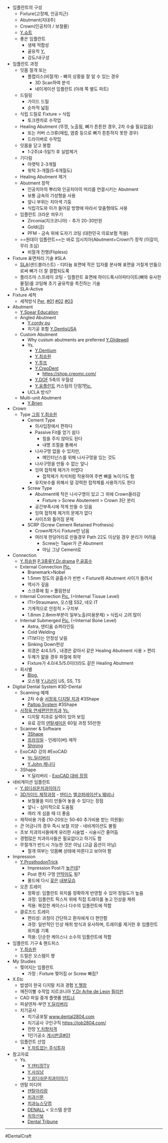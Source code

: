 - 임플란트의 구성 
	- Fixture(고정체, 인공치근)
	- Abutment(지대주)
	- Crown(인공치아 / 보철물)
	- [Y.쇼트](https://youtube.com/shorts/0jR5TE_QpmM)
	- 좋은 임플란트
		- 생체 적합성
		- 골유착 [Y.](https://youtu.be/ejER1gQ4hV0)
		- 강도/내구성
- 임플란트 과정
	- 잇몸 절개 또는
		- 플랩리스(비절개) - 뼈의 상황을 잘 알 수 있는 경우
			- 3D Scan하여 분석
			- 네이게이션 임플란트 (아래 쪽 별도 파트)
	- 드릴링
		- 가이드 드릴
		- 순차적 넓힘
	- 식립 드릴로 Fixture > 식립
		- 토크렌치로 수작업
	- Healing Abutment (뚜껑, 노출됨, 뼈가 튼튼한 경우, 2차 수술 필요없음)
		- 또는 커버 스크류(매립, 염증 등으로 뼈가 튼튼하지 못한 경우)
		- 드라이버로 수작업
	- 잇몸을 닫고 봉합
		- 1-2주(4-5일?) 후 실밥제거
	- 기다림
		- 아랫턱 2-3개월
		- 윗턱 3-개월(5-6개월도)
	- Healing Abutment 제거
	- Abutment 장착
		- 인공치아의 뿌리와 인공치아의 머리를 연결시키는 Abutment
		- 보통 금속의 기성형을 사용
		- 앞니 부위는 치아색 기둥
		- 식립각도와 이가 들어갈 방향에 따라서 맞춤형태도 사용
	- 임플란트 크라운 씌우기
		- Zirconia(지크코니아) - 추가 20-30만원
		- Gold(금)
		- PFM - 금속 위에 도자기 코팅 (대한민국 의료보험 적용)
	- ==원데이 임플란트==는 바로 임시치아(Abutment+Crown?) 장착 (이갈이, 무리 조심)
		- 비절개 진행(Flipless)
- Fixture 표면처리 기술 #SLA 
	- [SLA](https://i.imgur.com/pXTR6ul.png)(샌드블라스트) - 티타늄 표면에 작은 입자를 분사해 표면을 거칠게 만듦으로써 뼈가 더 잘 결합되도록
	- 플라즈마 스프레이 코팅 - 임플란트 표면에 하이드록시아파타이트(뼈와 유사한 물질)를 코팅해 초기 골유착을 촉진하는 기술
	- SLA-Active
- Fixture 세척
	- 세척방식 [Per.](https://i.imgur.com/X1WmtoO.png) [#01](https://dentalnews.or.kr/mobile/article.html?no=25213) [#02](https://www.dentalnews.or.kr/mobile/article.html?no=15588) [#03](https://m.blog.naver.com/PostView.naver?blogId=good_bon&logNo=221687604499&proxyReferer=&noTrackingCode=true)
- Abutment
	- [Y.Spear Education](https://youtu.be/kZwGHTQy2Ec)
	- Angled Abutment 
		- [Y.cordy pu](https://youtu.be/VMWwnwFgNlE)
		- 치기공 포함 [Y.DentisUSA](https://youtu.be/GAsHZ71AIsU)
	- Custom Abutment 
		- Why custum abutments are preferred [Y.Glidewell](https://youtu.be/eRkwZdL6bN0)
		- Ys.
			- [Y.Dentium](https://youtu.be/kZwGHTQy2Ec)
			- [Y.최승원](https://youtu.be/CJKScFkIBik)
			- [Y.투뜨](https://youtu.be/xAnlxOhFxA8)
			- [Y.CreoDent](https://youtu.be/pF4Ot16HXJY)
				- https://shop.creomc.com/
			- [Y.DOF](https://youtu.be/L8SsJHs4FUo) 5축의 우월성
			-  [Y.웅플란트](https://youtu.be/a_a4r6dz7YU) 커스텀의 단점?[Pic.](https://i.imgur.com/2a323aB.jpeg)
		- UCLA 방식?
	- Multi-unit Abutment 
		- [Y.Brien](https://youtu.be/rJRxl504vgU)
- Crown
	- Type [그림](https://i.imgur.com/NdReYGB.png) [Y.최승원](https://youtu.be/1Xvq2_BkLfs)
		- Cement Type
			- 의사입장에서 편하다
			- Passive Fit를 얻기 쉽다
				- 힘을 주지 않아도 된다
				- 내명 조절을 통해서
			- 나사구멍 없을 수 있지만,
				- 메인터넌스를 위해 나사구멍을 있는 것도
			- 나사구멍을 만들 수 없는 앞니
			- 잉여 접착제 제거가 어렵다
				- 접착제가 치석처럼 작용하여 주변 뼈를 녹이기도 함
			- 유지보수를 위해서 덜 강력한 접착제를 사용하기도 한다
		- Screw Type
			- Abutment에 작은 나사구명이 있고 그 위에 Crown올라감
				- Fixture > Screw Abutement > Crown 3단 분리
			- 공간부족시에 작게 만들 수 있음
			- 잉여 접착제 제거의 문제가 없다
			- 사이즈와 틀어짐 문제
		- SCRP (Screw Cement Retained Prothesis)
			- Crown제거시 Fixture만 남음
			- 여러개 한덩어리로 만들경우 Path 22도 이상일 경우 분리가 어려움
				- Screw는 Taper가 큰 Abutment
				- 아님 그냥 Cement로
- Connection 
	- [Y.최승원](https://youtu.be/sqkahhhdHLE) [P.3종류](https://i.imgur.com/vi8ip3t.jpeg)[Y.Dr.drama](https://youtu.be/3YoQ4icQwrA) [P,골흡수](https://i.imgur.com/jIqwqJV.jpeg) 
	- External Connection [Pic.](https://i.imgur.com/Y98Rcni.png)
		- Branemark>Nobel
		- 1.5mm 정도의 골흡수가 빈번 < Fixture와 Abutment 사이가 들려서
		- 역사가 깊음
		- 스크류에 힘 > 풀림현상
	- Internal Connection [Pic.](https://i.imgur.com/KJq0lmz.png) (=Internal Tissue Level)
		- ITI>Straumann, 오스템 SS2, 네오 IT
		- 기계적으로 안정적 > 구치부
		- 1.8mm 2.8mm부분이 일부노출(미용문제) > 식립시 고려 많이
	- Internal Submerged [Pic.](https://i.imgur.com/WKHj314.png) (=Internal Bone Level)
		- Astra, 덴티움 슈퍼라인등
		- Cold Welding
		- ITI보다는 안정성 낮음
		- Sinking Down현상
		- 외경은 4/4.5/5 , 내경은 같아서 같은 Healing Abutment 사용 > 편리
		- 두께가 얇을 경우 파절에 취약
		- Fixture가 4.0/4.5/5.0이더라도 같은 Healing Abutment
	- 회사별
		- [Blog.](https://m.blog.naver.com/hkb613/222686439942)
		- 오스템 [Y.냐낭이](https://youtu.be/0c6Mr0Jlh9I)  US, SS, TS
- Digital Dental System #3D-Dental 
	- Scanning 예제
		- 2차 수술 [서정욱 디지탈 치과](https://youtu.be/yi2a4sgU-QE) #3Shape
		- [Paltop System](https://youtu.be/pt6YdfLPdWY) #3Shape 
	- [서정욱 연세편안한치과](https://yseasedent.com/)  [Yc.](https://youtube.com/@easedent)
		- 디지탈 치과로 실력이 있어 보임
		- 유료 강의 [덴탈세미온](https://www.dentalsemion.com/main/ps_license/) 60일 과정 55만원 
	- Scanner & Software
		- [3Shape](https://www.3shape.com/ko/software)
		- [프라임밀](https://i.imgur.com/RMOA9Ui.png) - 인레이(버) 제작
		- [Shining](https://www.shining3ddental.com/)
	- ExoCAD 강의 #ExoCAD 
		- [Yc.딜리버리](https://youtube.com/@dentaldelivery)
		- [Y.John 캐나다](https://youtu.be/lIHefO1aBrQ)
	- 3Shape
		- Y.딜리버리 -  [ExoCAD 대비 장점](https://youtu.be/gxZbBKafgKg) 
- 네비게이션 임플란트 
	- [Y.쉽디쉬운치과이야기](https://www.youtube.com/watch?v=pZe2Lg9Zf_A)
	- [3D가이드 제작과정](https://www.youtube.com/watch?v=L_qhelj2mG4) - [덴티스](https://www.youtube.com/watch?v=vfDSk6dTjb0) [엘코퍼레이션's 웨비나](https://www.youtube.com/watch?v=Ie9OeQYI4qg)
		- 보철물을 미리 만들어 놓을 수 있다는 장점
		- 앞니 - 심미적으로 도움됨
		- 여러 개 심을 때 더 좋음
	- 제작비용 가중 (10-20또는 50-60 추가비용 받는 의원들)
	- 큰 어금니의 경우 즉시 보철 지양 - 네비게이션도 불필
	- 초보 치과의사들에게 유리한 시술법 - 시술시간 줄어듬
	- 경험많은 치과의사들은 필요없다고 하기도 함
	- 무절개가 반드시 가능한 것은 아님 (고급 옵션이 아님)
		- 절개 여부는 잇몸뼈 상태에 따른다고 보아야 함
- Impression
	- [Y.ProsthodonTrick](https://youtu.be/DkseuNe2eg4?t=1m14s)
		- Impression Post가 [높은데](https://i.imgur.com/ewY2ff4.png)?
		- Post 렌치 구멍 [안막아도](https://i.imgur.com/BOxRWbl.png) 됨?
		- 몰드에 다시 [꽂은](https://i.imgur.com/Y9lApIJ.png)  [내부모습](https://i.imgur.com/H2GkHKV.png)
	- 오픈 트레이
	    - 정확성: 임플란트 위치를 정확하게 반영할 수 있어 정밀도가 높음
	    - 과정: 임플란트 픽스처 위에 직접 트레이를 놓고 인상을 채취
	    - 적용: 복잡한 케이스나 다수의 임플란트에 적합
	- 클로즈드 트레이
		- 편리성: 과정이 간단하고 환자에게 더 편안함
		- 과정: 일반적인 인상 채취 방식과 유사하며, 트레이를 제거한 후 임플란트 위치를 기록
		- 적용: 단순한 케이스나 소수의 임플란트에 적합
- 임플란트 기구 & 핸드피스
	- [Y.최승원](https://youtu.be/yBVr2RTMgO4)
	- 드릴은 오스템이 짱
-  My Studies
	- 찢어지는 임플란트
		- 가정 : Fixture 찢어짐 or Screw 빠짐?
- X.Etc
	- 밥샙이 한국 디지탈 치과 경험 [Y.헬창](https://youtu.be/HsqmFnpVUMg)
	- 깨진이빨 수작업 지르코니아 [Y.Dr Arhe de Leon](https://youtu.be/AB_u91sR63k) [필리핀](https://g.co/kgs/Jb6CVJd)
	- CAD 파일 중개 플랫폼 [덴트너](https://dentner.com/)
	- 파샬덴쳐-부안 [Y.딜리버리](https://youtu.be/PVoQw_OY3pk)
	- 치기공사
		- 치기공포탈 www.dental2804.com 
		- 치기공사 구인구직 https://job2804.com/ 
		- 전망 [Y.치향저격](https://www.youtube.com/watch?v=YwtVzZ947Bg) 
		- 1인기공소 [게시판글#01](https://dental2804.com/bbs/comm_fboard/3496724) 
	- 임플란트 산업
		- [Y.차트없는 주식투자](https://youtu.be/JK3fAFYGyM8)
- 참고자료
	- Ys.
		- [Y.덴티장TV](https://youtu.be/caUomV7By3U)
		- [Y.사심남](https://www.youtube.com/watch?v=bBel9xOWG88)
		- [Y.쉽디쉬운치과이야기](https://youtu.be/-K7_TVp1Cj4)
	- 덴탈 미디어
		- [덴탈아리랑](https://www.dentalarirang.com/)
		- [치과신문](https://www.dentalnews.or.kr)
		- [치과뉴스닷컴](https://xn--vb0bt7hhzpl6k.com/)
		- [DENALL](https://www.denall.com/main) < 오스템 운영
		- [치의신보](https://dailydental.co.kr/mobile/)
		- [Dental Tribune](https://www.dental-tribune.com/)


---
#DentalCraft 
 

